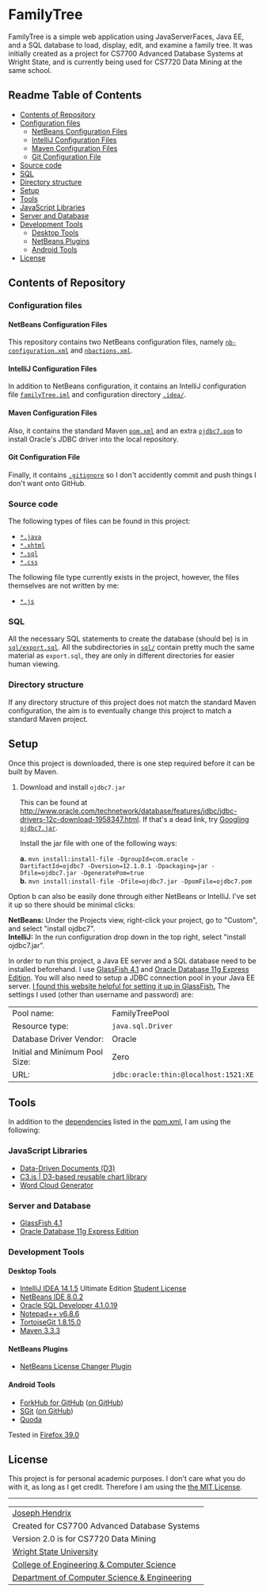 <!-- 
  When copying contents to index.md, do the following:
  Remove table of contents
  Replace: ]\(([^:http:#]) with ](https://github.com/hendrixjoseph/FamilyTree/blob/master/\1
-->

# FamilyTree

FamilyTree is a simple web application using JavaServerFaces, Java EE, and a SQL database to load, display, edit, and examine a family tree. It was initially created as a project for CS7700 Advanced Database Systems at Wright State, and is currently being used for CS7720 Data Mining at the same school.

## Readme Table of Contents

* [Contents of Repository](#user-content-contents-of-repository) 
 * [Configuration files](README.md#user-content-configuration-files)
   * [NetBeans Configuration Files](README.md#netBeans-configuration-files)
    * [IntelliJ Configuration Files](README.md#intellij-configuration-files)
    * [Maven Configuration Files](README.md#maven-configuration-files)
    * [Git Configuration File](README.md#git-configuration-file)
 * [Source code](README.md#user-content-source-code)
 * [SQL](README.md#user-content-sql)
 * [Directory structure](README.md#user-content-directory-structure)
* [Setup](README.md#user-content-setup)
* [Tools](README.md#user-content-tools)
 * [JavaScript Libraries](README.md#user-content-javascript-libraries)
 * [Server and Database](README.md#user-content-server-and-database)
 * [Development Tools](README.md#user-content-development-tools)
   * [Desktop Tools](README.md#user-content-desktop-tools)
    * [NetBeans Plugins](README.md#user-content-netbeans-plugins)
    * [Android Tools](README.md#user-content-android-tools)
* [License](README.md#user-content-license)

## Contents of Repository

### Configuration files

#### NetBeans Configuration Files

This repository contains two NetBeans configuration files, namely [`nb-configuration.xml`](nb-configuration.xml) and [`nbactions.xml`](nbactions.xml). 

#### IntelliJ Configuration Files

In addition to NetBeans configuration, it contains an IntelliJ configuration file [`familyTree.iml`](familyTree.iml) and configuration directory [`.idea/`](.idea/).

#### Maven Configuration Files

Also, it contains the standard Maven [`pom.xml`](pom.xml) and an extra [`ojdbc7.pom`](ojdbc7.pom) to install Oracle's JDBC driver into the local repository.

#### Git Configuration File

Finally, it contains [`.gitignore`](.gitignore) so I don't accidently commit and push things I don't want onto GitHub.

### Source code

The following types of files can be found in this project:

* [`*.java`](src/main/java)
* [`*.xhtml`](src/main/webapp)
* [`*.sql`](sql/)
* [`*.css`](src/main/webapp/WEB-INF/resource/css)

The following file type currently exists in the project, however, the files themselves are not written by me:

* [`*.js`](src/main/webapp/WEB-INF/resource/js)

### SQL

All the necessary SQL statements to create the database (should be) is in [`sql/export.sql`](sql/export.sql). All the subdirectories in [`sql/`](sql/) contain pretty much the same material as `export.sql`, they are only in different directories for easier human viewing.

### Directory structure

If any directory structure of this project does not match the standard Maven configuration, the aim is to eventually change this project to match a standard Maven project.

## Setup

Once this project is downloaded, there is one step required before it can be built by Maven.

1. Download and install `ojdbc7.jar`

   This can be found at http://www.oracle.com/technetwork/database/features/jdbc/jdbc-drivers-12c-download-1958347.html. If that's a dead link, try [Googling `ojdbc7.jar`](https://www.google.com/search?q=ojdbc7.jar).

   Install the jar file with one of the following ways:

   **a.** `mvn install:install-file -DgroupId=com.oracle -DartifactId=ojdbc7 -Dversion=12.1.0.1 -Dpackaging=jar -Dfile=ojdbc7.jar -DgeneratePom=true`<br />
   **b.** `mvn install:install-file -Dfile=ojdbc7.jar -DpomFile=ojdbc7.pom`
   
  Option b can also be easily done through either NetBeans or IntelliJ. I've set it up so there should be minimal clicks:
  
  **NetBeans:** Under the Projects view, right-click your project, go to "Custom", and select "install ojdbc7".<br />
  **IntelliJ:** In the run configuration drop down in the top right, select "install ojdbc7.jar".
   
In order to run this project, a Java EE server and a SQL database need to be installed beforehand. I use [GlassFish 4.1](https://glassfish.java.net/) and [Oracle Database 11g Express Edition](http://www.oracle.com/technetwork/database/database-technologies/express-edition/overview/index.html). You will also need to setup a JDBC connection pool in your Java EE server. [I found this website helpful for setting it up in GlassFish.](https://computingat40s.wordpress.com/how-to-setup-a-jdbc-connection-in-glassfish/) The settings I used (other than username and password) are:

<table>
<tr><td>Pool name: </td><td>FamilyTreePool</td></tr>
<tr><td>Resource type:</td><td><code>java.sql.Driver</code></td></tr>
<tr><td>Database Driver Vendor: </td><td>Oracle</td></tr>
<tr><td>Initial and Minimum Pool Size:</td><td>Zero</td></tr>
<tr><td>URL:</td><td><code>jdbc:oracle:thin:@localhost:1521:XE</code></td></tr>
</table>

## Tools

In addition to the [dependencies](http://hendrixjoseph.github.io/FamilyTree/dependencies.html) listed in the [pom.xml](pom.xml), I am using the following:

### JavaScript Libraries

 * [Data-Driven Documents (D3)](http://d3js.org)
 * [C3.js | D3-based reusable chart library](http://c3js.org)
 * [Word Cloud Generator](https://www.jasondavies.com/wordcloud)

### Server and Database

* [GlassFish 4.1](https://glassfish.java.net/)
* [Oracle Database 11g Express Edition](http://www.oracle.com/technetwork/database/database-technologies/express-edition/overview/index.html)
 
### Development Tools

#### Desktop Tools

* [IntelliJ IDEA 14.1.5](https://www.jetbrains.com/idea) Ultimate Edition [Student License](https://www.jetbrains.com/student)
* [NetBeans IDE 8.0.2](https://netbeans.org)
* [Oracle SQL Developer 4.1.0.19](http://www.oracle.com/technetwork/developer-tools/sql-developer/overview/index-097090.html)
* [Notepad++ v6.8.6](https://notepad-plus-plus.org)
* [TortoiseGit 1.8.15.0](https://tortoisegit.org)
* [Maven 3.3.3](https://maven.apache.org)

#### NetBeans Plugins

* [NetBeans License Changer Plugin](http://plugins.netbeans.org/plugin/17960/license-changer)

#### Android Tools

* [ForkHub for GitHub](https://play.google.com/store/apps/details?id=jp.forkhub) ([on GitHub](https://github.com/jonan/ForkHub))
* [SGit](https://play.google.com/store/apps/details?id=me.sheimi.sgit) ([on GitHub](https://github.com/sheimi/SGit))
* [Quoda](http://www.getquoda.com/)

Tested in [Firefox 39.0](https://www.mozilla.org/en-US/)

## License

This project is for personal academic purposes. I don't care what you do with it, as long as I get credit. Therefore I am using the [the MIT License](LICENSE.md).

----------------------

<table>
<tr><td><a href="https://people.wright.edu/hendrix.11">Joseph Hendrix</a></td></tr>
<tr><td>Created for CS7700 Advanced Database Systems</td></tr>
<tr><td>Version 2.0 is for CS7720 Data Mining</td></tr>
<tr><td><a href="http://www.wright.edu">Wright State University</a></td></tr>
<tr><td><a href="https://engineering-computer-science.wright.edu">College of Engineering & Computer Science</a></td></tr>
<tr><td><a href="https://engineering-computer-science.wright.edu/computer-science-and-engineering">Department of Computer Science & Engineering</a></td></tr>
</table>
